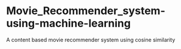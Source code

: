# Movie_Recommender_system-using-machine-learning
A content based movie recommender system using cosine similarity


